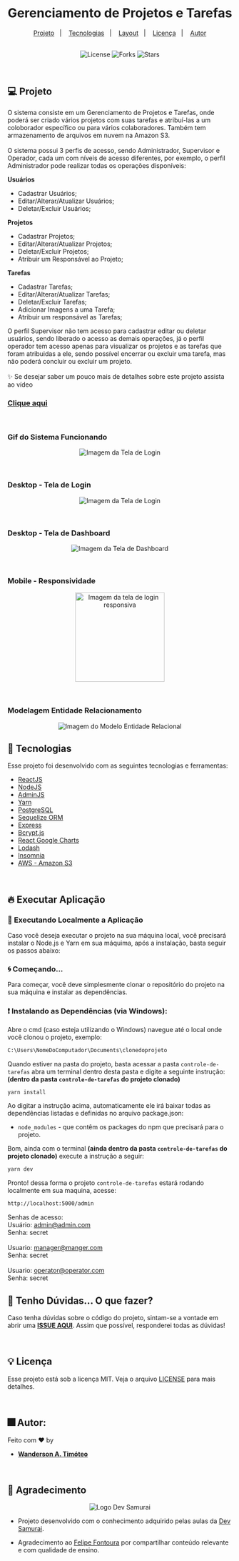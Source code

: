 <h1 align="center">
  Gerenciamento de Projetos e Tarefas
</h1>

<div align="center">
  <a href="#-projeto">Projeto</a>&nbsp;&nbsp;&nbsp;|&nbsp;&nbsp;&nbsp;
  <a href="#-tecnologias">Tecnologias</a>&nbsp;&nbsp;&nbsp;|&nbsp;&nbsp;&nbsp;
  <a href="#-layout">Layout</a>&nbsp;&nbsp;&nbsp;|&nbsp;&nbsp;&nbsp;
  <a href="#-layout">Licença</a>&nbsp;&nbsp;&nbsp;|&nbsp;&nbsp;&nbsp;
  <a href="#-layout">Autor</a>
</div>

<br> 

<p align="center">
  <img  src="https://img.shields.io/static/v1?label=license&message=MIT&color=15C3D6&labelColor=000000" alt="License">
  <img src="https://img.shields.io/github/forks/Wanderson-A-Timoteo/nlw-heat-origin?label=forks&message=MIT&color=15C3D6&labelColor=000000" alt="Forks">
  <img src="https://img.shields.io/github/stars/Wanderson-A-Timoteo/nlw-heat-origin?label=stars&message=MIT&color=15C3D6&labelColor=000000" alt="Stars">
</p>

<br>

## 💻 Projeto

O sistema consiste em um Gerenciamento de Projetos e Tarefas, onde poderá ser criado vários projetos com suas tarefas e atribuí-las a um coloborador específico ou para vários colaboradores. Também tem armazenamento de arquivos em nuvem na Amazon S3.<br>
<br>
O sistema possui 3 perfis de acesso, sendo Administrador, Supervisor e Operador, cada um com níveis de acesso diferentes, por exemplo, o perfil Administrador pode realizar todas os operações disponíveis:

**Usuários**
- Cadastrar Usuários;
- Editar/Alterar/Atualizar Usuários;
- Deletar/Excluir Usuários;

**Projetos**
- Cadastrar Projetos;
- Editar/Alterar/Atualizar Projetos;
- Deletar/Excluir Projetos;
- Atribuir um Responsável ao Projeto;

**Tarefas**
- Cadastrar Tarefas;
- Editar/Alterar/Atualizar Tarefas;
- Deletar/Excluir Tarefas;
- Adicionar Imagens a uma Tarefa;
- Atribuir um responsável as Tarefas;

O perfil Supervisor não tem acesso para cadastrar editar ou deletar usuários, sendo liberado o acesso as demais operações, já o perfil operador tem acesso apenas para visualizar os projetos e as tarefas que foram atribuidas a ele, sendo possível encerrar ou excluir uma tarefa, mas não poderá concluir ou excluir um projeto.   
<br>
✨ Se desejar saber um pouco mais de detalhes sobre este projeto assista ao vídeo 

### [Clique aqui](https://www.youtube.com/watch?v=2PhD1E3QsvE&t=135s)

<br>

### Gif do Sistema Funcionando

<p align="center">
    <img alt="Imagem da Tela de Login" title="Tela de Login" 
    src=".github/controle-de-tarefas.gif" />
</p>
<br>

### Desktop - Tela de Login

<p align="center">
    <img alt="Imagem da Tela de Login" title="Tela de Login" 
    src=".github/login.PNG" />
</p>

<br>

### Desktop - Tela de Dashboard 

<p align="center">
    <img alt="Imagem da Tela de Dashboard" title="Imagem da Tela de Dashboard" 
    src=".github/dashboard.PNG" />
</p>

<br>

### Mobile - Responsividade

<p align="center">
    <img width="200" heigth="300" alt="Imagem da tela de login responsiva" title="Imagem da tela de login responsiva" 
    src=".github/mobile-login.png" />
</p>
<br>

### Modelagem Entidade Relacionamento

<p align="center">
    <img alt="Imagem do Modelo Entidade Relacional" title="Tela de Agradecimento" 
    src=".github/modelo-entidade-relacional-MER.PNG" />
</p>

## 🚀 Tecnologias

Esse projeto foi desenvolvido com as seguintes tecnologias e ferramentas:

- [ReactJS](https://pt-br.reactjs.org/)
- [NodeJS](https://nodejs.org/en/)
- [AdminJS](https://adminjs.co/)
- [Yarn](https://classic.yarnpkg.com/en/)
- [PostgreSQL](https://www.postgresql.org/)
- [Sequelize ORM](https://sequelize.org/)
- [Express](http://expressjs.com/pt-br/)
- [Bcrypt.js](https://www.npmjs.com/package/bcrypt)
- [React Google Charts](https://www.react-google-charts.com/)
- [Lodash](https://lodash.com/)
- [Insomnia](https://insomnia.rest/download)
- [AWS - Amazon S3](https://aws.amazon.com/pt/s3)

<br>

## 🔥 Executar Aplicação

### 🎇 Executando Localmente a Aplicação

Caso você deseja executar o projeto na sua máquina local, você precisará instalar o Node.js e Yarn em sua máquima, após a instalação, basta seguir os passos abaixo:

### 🌀 Começando...

Para começar, você deve simplesmente clonar o repositório do projeto na sua máquina e instalar as dependências.

### ❗️ Instalando as Dependências (via Windows):

Abre o cmd (caso esteja utilizando o Windows) navegue até o local onde você clonou o projeto, exemplo:

```sh
C:\Users\NomeDoComputador\Documents\clonedoprojeto
```

Quando estiver na pasta do projeto, basta acessar a pasta `controle-de-tarefas` abra um terminal dentro desta pasta e digite a seguinte instrução: **(dentro da pasta `controle-de-tarefas` do projeto clonado)**

```sh
yarn install
```

Ao digitar a instrução acima, automaticamente ele irá baixar todas as dependências listadas e definidas no arquivo package.json:

- `node_modules` - que contêm os packages do npm que precisará para o projeto.

Bom, ainda com o terminal **(ainda dentro da pasta `controle-de-tarefas` do projeto clonado)** execute a instrução a seguir:

```sh
yarn dev
```

Pronto! dessa forma o projeto `controle-de-tarefas`  estará rodando localmente em sua maquina, acesse:

```sh
http://localhost:5000/admin
```
Senhas de acesso: <br>
Usuário: admin@admin.com <br>
Senha: secret
<br>
<br>
Usuario: manager@manger.com <br>
Senha: secret
<br>
<br>
Usuario: operator@operator.com <br>
Senha: secret
<br>

## 🚩 Tenho Dúvidas... O que fazer?

Caso tenha dúvidas sobre o código do projeto, sintam-se a vontade em abrir uma **[ISSUE AQUI](https://github.com/Wanderson-A-Timoteo/controle-de-tarefas/issues)**. Assim que possível, responderei todas as dúvidas!

<br>

## 💡 Licença

Esse projeto está sob a licença MIT. Veja o arquivo [LICENSE](.github/LICENSE.md) para mais detalhes.

<br>

## 🎆 Autor:

Feito com ♥ by

-  [**Wanderson A. Timóteo**](https://wanderson.tk)

<br>

## 🤝 Agradecimento


<p align="center">
  <img alt="Logo Dev Samurai" title="Logo Dev Samurai" src=".github/logo-dev-samurai.png" />
</p>

- Projeto desenvolvido com o conhecimento adquirido pelas aulas da [Dev Samurai](https://devsamurai.com.br/).

- Agradecimento ao [Felipe Fontoura](https://lp.devsamurai.com.br/links/) por compartilhar conteúdo relevante e com qualidade de ensino.

